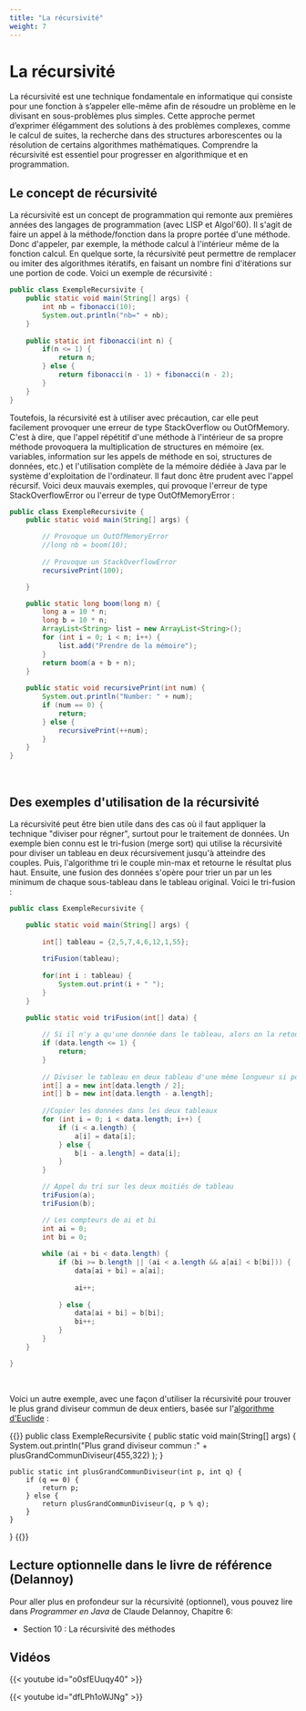 ```yaml
---
title: "La récursivité"
weight: 7
---
```


# La récursivité

La récursivité est une technique fondamentale en informatique qui consiste pour une fonction à s’appeler elle-même afin de résoudre un problème en le divisant en sous-problèmes plus simples. Cette approche permet d’exprimer élégamment des solutions à des problèmes complexes, comme le calcul de suites, la recherche dans des structures arborescentes ou la résolution de certains algorithmes mathématiques. Comprendre la récursivité est essentiel pour progresser en algorithmique et en programmation.

## Le concept de récursivité

<p>La récursivité est un concept de programmation qui remonte aux premières années des langages de programmation (avec LISP et Algol'60). Il s'agit de faire un appel à la méthode/fonction dans la propre portée d'une méthode. Donc d'appeler, par exemple, la méthode calcul à l'intérieur même de la fonction calcul. En quelque sorte, la récursivité peut permettre de remplacer ou imiter des algorithmes itératifs, en faisant un nombre fini d'itérations sur une portion de code. Voici un exemple de récursivité :</p>

```java  {style=github}
public class ExempleRecursivite {
    public static void main(String[] args) {
        int nb = fibonacci(10);
        System.out.println("nb=" + nb);
    }
    
    public static int fibonacci(int n) {
        if(n <= 1) {
            return n;
        } else {
            return fibonacci(n - 1) + fibonacci(n - 2);
        }
    }
}
```

<p>Toutefois, la récursivité est à utiliser avec précaution, car elle peut facilement provoquer une erreur de type StackOverflow ou OutOfMemory. C'est à dire, que l'appel répétitif d'une méthode à l'intérieur de sa propre méthode provoquera la multiplication de structures en mémoire (ex. variables, information sur les appels de méthode en soi, structures de données, etc.) et l'utilisation complète de la mémoire dédiée à Java par le système d'exploitation de l'ordinateur. Il faut donc être prudent avec l'appel récursif. Voici deux mauvais exemples, qui provoque l'erreur de type StackOverflowError ou l'erreur de type OutOfMemoryError : </p>

```java  {style=github}
public class ExempleRecursivite {
    public static void main(String[] args) {

        // Provoque un OutOfMemoryError
        //long nb = boom(10);
        
        // Provoque un StackOverflowError
        recursivePrint(100);

    }

    public static long boom(long n) {
        long a = 10 * n;
        long b = 10 * n;
        ArrayList<String> list = new ArrayList<String>();
        for (int i = 0; i < n; i++) {
            list.add("Prendre de la mémoire");
        }
        return boom(a + b + n);
    }
    
    public static void recursivePrint(int num) {
        System.out.println("Number: " + num);
        if (num == 0) {
            return;
        } else {
            recursivePrint(++num);
        }
    }
}
```

<br/>

## Des exemples d'utilisation de la récursivité

<p>La récursivité peut être bien utile dans des cas où il faut appliquer la technique "diviser pour régner", surtout pour le traitement de données. Un exemple bien connu est le tri-fusion (merge sort) qui utilise la récursivité pour diviser un tableau en deux récursivement jusqu'à atteindre des couples. Puis, l'algorithme tri le couple min-max et retourne le résultat plus haut. Ensuite, une fusion des données s'opère pour trier un par un les minimum de chaque sous-tableau dans le tableau original. Voici le tri-fusion : </p>

```java  {style=github}
public class ExempleRecursivite {

    public static void main(String[] args) {
        
        int[] tableau = {2,5,7,4,6,12,1,55};
       
        triFusion(tableau);
        
        for(int i : tableau) {
            System.out.print(i + " ");
        }
    }

    public static void triFusion(int[] data) {
        
        // Si il n'y a qu'une donnée dans le tableau, alors on la retourne.
        if (data.length <= 1) {
            return;               
        }
        
        // Diviser le tableau en deux tableau d'une même longueur si possible
        int[] a = new int[data.length / 2];        
        int[] b = new int[data.length - a.length];
        
        //Copier les données dans les deux tableaux
        for (int i = 0; i < data.length; i++) {
            if (i < a.length) {
                a[i] = data[i];
            } else {
                b[i - a.length] = data[i];
            }
        }

        // Appel du tri sur les deux moitiés de tableau
        triFusion(a);                              
        triFusion(b);                              

        // Les compteurs de ai et bi
        int ai = 0;                                
        int bi = 0;                                
        
        while (ai + bi < data.length) {            
            if (bi >= b.length || (ai < a.length && a[ai] < b[bi])) {
                data[ai + bi] = a[ai]; 
                
                ai++;
                
            } else {
                data[ai + bi] = b[bi]; 
                bi++;
            }
        }
    }

}
```

<br/>

<p>Voici un autre exemple, avec une façon d'utiliser la récursivité pour trouver le plus grand diviseur commun de deux entiers, basée sur l'<a href="https://fr.wikipedia.org/wiki/Algorithme_d%27Euclide">algorithme d'Euclide</a> :</p>




{{<inlineJava path="ExempleRecursivite.java" lang="java">}}
public class ExempleRecursivite {
    public static void main(String[] args) {
        System.out.println("Plus grand diviseur commun :" 
          + plusGrandCommunDiviseur(455,322) );
    }

    public static int plusGrandCommunDiviseur(int p, int q) {
        if (q == 0) {
            return p;            
        } else {         
            return plusGrandCommunDiviseur(q, p % q);
        }
    }
}
{{</inlineJava>}}


## Lecture optionnelle dans le livre de référence (Delannoy)

<p>Pour aller plus en profondeur sur la récursivité (optionnel), vous pouvez lire dans <em>Programmer en Java</em> de Claude Delannoy, Chapitre 6:</p>
<ul>
	<li>Section 10 : La récursivité des méthodes</li>
</ul>

## Vidéos

{{< youtube id="o0sfEUuqy40" >}}

{{< youtube id="dfLPh1oWJNg" >}}

